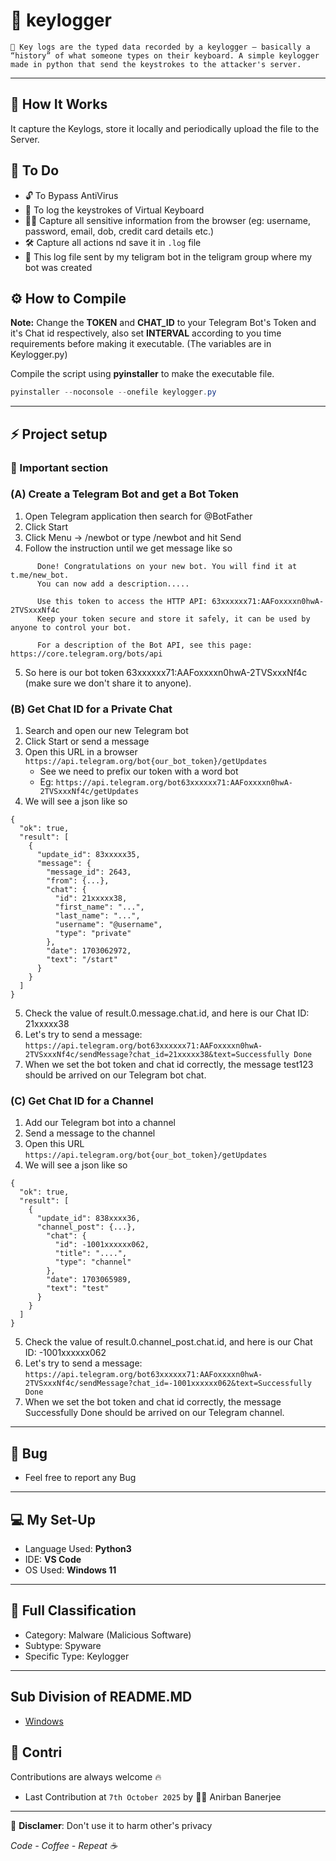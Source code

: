 # 🔐  keylogger  

`🧠 Key logs are the typed data recorded by a keylogger — basically a “history” of what someone types on their keyboard.
A simple keylogger made in python that send the keystrokes to the attacker's server.`

---  

## 🐼 How It Works  

It capture the Keylogs, store it locally and periodically upload the file to the Server.  


## 🥷 To Do  

- 🔓 To Bypass AntiVirus  
- 🔑 To log the keystrokes of Virtual Keyboard
- 🕵️‍♂️ Capture all sensitive information from the browser (eg: username, password, email, dob, credit card details etc.)
- 🛠️ Capture all actions nd save it in `.log` file
- 📡 This log file sent by my teligram bot in the teligram group where my bot was created


## ⚙️ How to Compile  

__Note:__ Change the __TOKEN__ and __CHAT_ID__ to your Telegram Bot's Token and it's Chat id respectively, also set __INTERVAL__ according to you time requirements before making it executable. (The variables are in Keylogger.py)  
  

Compile the script using __pyinstaller__ to make the executable file.  

```powershell
pyinstaller --noconsole --onefile keylogger.py
```  
---  


## ⚡ Project setup 

### 🔴 Important section 
### (A) Create a Telegram Bot and get a Bot Token

1. Open Telegram application then search for @BotFather
2. Click Start
3. Click Menu -> /newbot or type /newbot and hit Send
4. Follow the instruction until we get message like so
```
      Done! Congratulations on your new bot. You will find it at t.me/new_bot.
      You can now add a description.....

      Use this token to access the HTTP API: 63xxxxxx71:AAFoxxxxn0hwA-2TVSxxxNf4c
      Keep your token secure and store it safely, it can be used by anyone to control your bot.

      For a description of the Bot API, see this page: https://core.telegram.org/bots/api
```
5. So here is our bot token 63xxxxxx71:AAFoxxxxn0hwA-2TVSxxxNf4c (make sure we don't share it to anyone).

### (B) Get Chat ID for a Private Chat

1. Search and open our new Telegram bot
2. Click Start or send a message
3. Open this URL in a browser `https://api.telegram.org/bot{our_bot_token}/getUpdates`
   - See we need to prefix our token with a word bot
   - Eg: `https://api.telegram.org/bot63xxxxxx71:AAFoxxxxn0hwA-2TVSxxxNf4c/getUpdates`
4. We will see a json like so
```
{
  "ok": true,
  "result": [
    {
      "update_id": 83xxxxx35,
      "message": {
        "message_id": 2643,
        "from": {...},
        "chat": {
          "id": 21xxxxx38,
          "first_name": "...",
          "last_name": "...",
          "username": "@username",
          "type": "private"
        },
        "date": 1703062972,
        "text": "/start"
      }
    }
  ]
}
```
5. Check the value of result.0.message.chat.id, and here is our Chat ID: 21xxxxx38
6. Let's try to send a message: `https://api.telegram.org/bot63xxxxxx71:AAFoxxxxn0hwA-2TVSxxxNf4c/sendMessage?chat_id=21xxxxx38&text=Successfully Done`
7. When we set the bot token and chat id correctly, the message test123 should be arrived on our Telegram bot chat.

### (C) Get Chat ID for a Channel

1. Add our Telegram bot into a channel
2. Send a message to the channel
3. Open this URL `https://api.telegram.org/bot{our_bot_token}/getUpdates`
4. We will see a json like so
```
{
  "ok": true,
  "result": [
    {
      "update_id": 838xxxx36,
      "channel_post": {...},
        "chat": {
          "id": -1001xxxxxx062,
          "title": "....",
          "type": "channel"
        },
        "date": 1703065989,
        "text": "test"
      }
    }
  ]
}
```
5. Check the value of result.0.channel_post.chat.id, and here is our Chat ID: -1001xxxxxx062
6. Let's try to send a message: `https://api.telegram.org/bot63xxxxxx71:AAFoxxxxn0hwA-2TVSxxxNf4c/sendMessage?chat_id=-1001xxxxxx062&text=Successfully Done`
7. When we set the bot token and chat id correctly, the message Successfully Done should be arrived on our Telegram channel.

---

## 🐞 Bug  
   
- Feel free to report any Bug  

---  

## 💻 My Set-Up  

* Language Used: __Python3__  
* IDE: __VS Code__  
* OS Used: __Windows 11__    
   
---  

## 🧩 Full Classification

- Category: Malware (Malicious Software)
- Subtype: Spyware
- Specific Type: Keylogger

---

## Sub Division of README.MD
- [Windows](https://github.com/anirbanbanerjee07/Spyware_Keylogger/tree/main/Windows#readme)

## 🤝 Contri
Contributions are always welcome 🔥
* Last Contribution at `7th October 2025` by 🕵️‍♂️ Anirban Banerjee

---

🚫 __Disclamer__: Don't use it to harm other's privacy  

*Code - Coffee - Repeat ☕*

